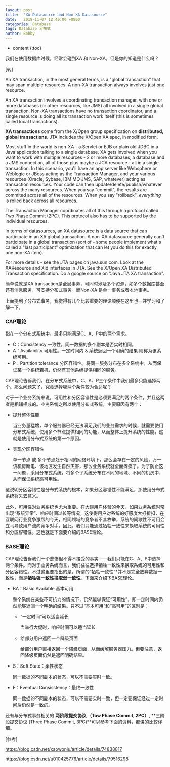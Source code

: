 ```yaml
---
layout: post
title:  "XA Datasource and Non-XA Datasource"
date:   2018-11-07 12:40:00 +0800
categories: Database
tags: Database 分布式
author: Bobby
---
```


* content
{:toc}

我们在使用数据库时候，经常会碰到XA 和 Non-XA，但是你的知道是什么吗？




[转]

An XA transaction, in the most general terms, is a "global transaction" that may span multiple resources. A non-XA transaction always involves just one resource.

An XA transaction involves a coordinating transaction manager, with one or more databases (or other resources, like JMS) all involved in a single global transaction. Non-XA transactions have no transaction coordinator, and a single resource is doing all its transaction work itself (this is sometimes called local transactions).

**XA transactions** come from the X/Open group specification on **distributed, global transactions**. JTA includes the X/Open XA spec, in modified form.

Most stuff in the world is non-XA - a Servlet or EJB or plain old JDBC in a Java application talking to a single database. XA gets involved when you want to work with multiple resources - 2 or more databases, a database and a JMS connection, all of those plus maybe a JCA resource - all in a single transaction. In this scenario, you'll have an app server like Websphere or Weblogic or JBoss acting as the Transaction Manager, and your various resources (Oracle, Sybase, IBM MQ JMS, SAP, whatever) acting as transaction resources. Your code can then update/delete/publish/whatever across the many resources. When you say "commit", the results are commited across all of the resources. When you say "rollback", _everything_ is rolled back across all resources.

The Transaction Manager coordinates all of this through a protocol called Two Phase Commit (2PC). This protocol also has to be supported by the individual resources.

In terms of datasources, an XA datasource is a data source that can participate in an XA global transaction. A non-XA datasource generally can't participate in a global transaction (sort of - some people implement what's called a "last participant" optimization that can let you do this for exactly one non-XA item).

For more details - see the JTA pages on java.sun.com. Look at the XAResource and Xid interfaces in JTA. See the X/Open XA Distributed Transaction specification. Do a google source on "Java JTA XA transaction".


简单说就是XA transaction是全局事务，可同时涉及多个资源，如多个数据库甚至还有消息服务，可支持分布式事务。而Non-XA 是单一事务或者本地事务。

上面提到了分布式事务，我觉得有几个比较重要的理论顺便在这里也一并学习和了解一下。

### CAP理论

指在一个分布式系统中，最多只能满足C、A、P中的两个需求。

* C：Consistency 一致性。同一数据的多个副本是否实时相同。
* A：Availability 可用性。一定时间内 & 系统返回一个明确的结果 则称为该系统可用。
* P：Partition tolerance 分区容错性。将同一服务分布在多个系统中，从而保证某一个系统宕机，仍然有其他系统提供相同的服务。

CAP理论告诉我们，在分布式系统中，C、A、P三个条件中我们最多只能选择两个。那么问题来了，究竟选择哪两个条件较为合适呢？

对于一个业务系统来说，可用性和分区容错性是必须要满足的两个条件，并且这两者是相辅相成的。业务系统之所以使用分布式系统，主要原因有两个：

* 提升整体性能

  当业务量猛增，单个服务器已经无法满足我们的业务需求的时候，就需要使用分布式系统，使用多个节点提供相同的功能，从而整体上提升系统的性能，这就是使用分布式系统的第一个原因。

* 实现分区容错性

  单一节点 或 多个节点处于相同的网络环境下，那么会存在一定的风险，万一该机房断电、该地区发生自然灾害，那么业务系统就全面瘫痪了。为了防止这一问题，采用分布式系统，将多个子系统分布在不同的地域、不同的机房中，从而保证系统高可用性。

这说明分区容错性是分布式系统的根本，如果分区容错性不能满足，那使用分布式系统将失去意义。

此外，可用性对业务系统也尤为重要。在大谈用户体验的今天，如果业务系统时常出现“系统异常”、响应时间过长等情况，这使得用户对系统的好感度大打折扣，在互联网行业竞争激烈的今天，相同领域的竞争者不甚枚举，系统的间歇性不可用会立马导致用户流向竞争对手。因此，我们只能通过牺牲一致性来换取系统的可用性和分区容错性。这也就是下面要介绍的BASE理论。

### BASE理论

CAP理论告诉我们一个悲惨但不得不接受的事实——我们只能在C、A、P中选择两个条件。而对于业务系统而言，我们往往选择牺牲一致性来换取系统的可用性和分区容错性。不过这里要指出的是，所谓的“牺牲一致性”*并不是完全放弃数据一致性，而是**牺牲强一致性换取弱一致性**。下面来介绍下BASE理论。

* BA：Basic Available 基本可用 

  整个系统在某些不可抗力的情况下，仍然能够保证“可用性”，即一定时间内仍然能够返回一个明确的结果。只不过“基本可用”和“高可用”的区别是：

  * “一定时间”可以适当延长

    当举行大促时，响应时间可以适当延长
  * 给部分用户返回一个降级页面 

    给部分用户直接返回一个降级页面，从而缓解服务器压力。但要注意，返回降级页面仍然是返回明确结果。

* S：Soft State：柔性状态 

  同一数据的不同副本的状态，可以不需要实时一致。

* E：Eventual Consisstency：最终一致性 

  同一数据的不同副本的状态，可以不需要实时一致，但一定要保证经过一定时间后仍然是一致的。

还有与分布式事务相关的 **两阶段提交协议 （Tow Phase Commit, 2PC）**, **三阶段提交协议 (Three Phase Commit, 3PC)**可以参考下面的资料，都讲的比较详细。

[参考]

[ https://blog.csdn.net/xaowoniu/article/details/74838817 ](https://blog.csdn.net/xaowoniu/article/details/74838817)

[ https://blog.csdn.net/u010425776/article/details/79516298 ](https://blog.csdn.net/u010425776/article/details/79516298)
